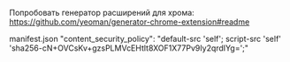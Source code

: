 

Попробовать генератор расширений для хрома:
https://github.com/yeoman/generator-chrome-extension#readme


manifest.json
	"content_security_policy": "default-src 'self'; script-src 'self' 'sha256-cN+OVCsKv+gzsPLMVcEHtlt8XOF1X77Pv9Iy2qrdIYg=';"